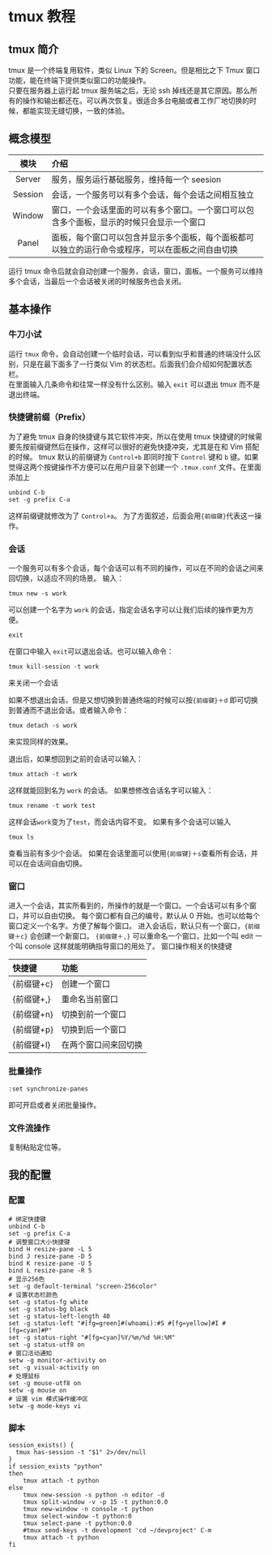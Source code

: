 # tmux 教程
## tmux 简介
tmux 是一个终端复用软件，类似 Linux 下的 Screen。但是相比之下 Tmux 窗口功能，能在终端下提供类似窗口的功能操作。  
只要在服务器上运行起 tmux 服务端之后，无论 ssh 掉线还是其它原因。那么所有的操作和输出都还在。可以再次恢复。很适合多台电脑或者工作厂地切换的时候，都能实现无缝切换，一致的体验。

## 概念模型
|  模块  |  介绍  |
|:-:|:-|
|Server |服务，服务运行基础服务，维持每一个 seesion|
|Session|会话，一个服务可以有多个会话，每个会话之间相互独立|
|Window |窗口，一个会话里面的可以有多个窗口。一个窗口可以包含多个面板，显示的时候只会显示一个窗口|
|Panel  |面板，每个窗口可以包含并显示多个面板，每个面板都可以独立的运行命令或程序，可以在面板之间自由切换|

运行 tmux 命令后就会自动创建一个服务，会话，窗口，面板。一个服务可以维持多个会话，当最后一个会话被关闭的时候服务也会关闭。

## 基本操作
### 牛刀小试
运行 `tmux` 命令，会自动创建一个临时会话，可以看到似乎和普通的终端没什么区别，只是在最下面多了一行类似 Vim 的状态栏。后面我们会介绍如何配置状态栏。  
在里面输入几条命令和往常一样没有什么区别。输入 `exit` 可以退出 tmux 而不是退出终端。
### 快捷键前缀（Prefix）
为了避免 tmux 自身的快捷键与其它软件冲突，所以在使用 tmux 快捷键的时候需要先按前缀键然后在操作，这样可以很好的避免快捷冲突，尤其是在和 Vim 搭配的时候。
tmux 默认的前缀键为 `Control+b` 即同时按下 `Control` 键和 `b` 键。如果觉得这两个按键操作不方便可以在用户目录下创建一个 `.tmux.conf` 文件。在里面添加上

	unbind C-b
	set -g prefix C-a
这样前缀键就修改为了 `Control+a`。
为了方面叙述，后面会用`{前缀键}`代表这一操作。
### 会话
一个服务可以有多个会话，每个会话可以有不同的操作，可以在不同的会话之间来回切换，以适应不同的场景。
输入：

	tmux new -s work

可以创建一个名字为 `work` 的会话，指定会话名字可以让我们后续的操作更为方便。

	exit
在窗口中输入 `exit`可以退出会话。也可以输入命令：

	tmux kill-session -t work
来关闭一个会话

如果不想退出会话，但是又想切换到普通终端的时候可以按`{前缀键}＋d` 即可切换到普通而不退出会话。或者输入命令：

	tmux detach -s work
来实现同样的效果。

退出后，如果想回到之前的会话可以输入：

	tmux attach -t work
这样就能回到名为 `work` 的会话。
如果想修改会话名字可以输入：

	tmux rename -t work test
这样会话`work`变为了`test`，而会话内容不变。
如果有多个会话可以输入

	tmux ls
查看当前有多少个会话。
如果在会话里面可以使用`{前缀键}＋s`查看所有会话，并可以在会话间自由切换。

### 窗口
进入一个会话，其实所看到的，所操作的就是一个窗口。一个会话可以有多个窗口，并可以自由切换。
每个窗口都有自己的编号，默认从 0 开始。也可以给每个窗口定义一个名字。方便了解每个窗口。
进入会话后，默认只有一个窗口，`{前缀键＋c}` 会创建一个新窗口。
`{前缀键＋,}` 可以重命名一个窗口，比如一个叫 edit 一个叫 console 这样就能明确指导窗口的用处了。
窗口操作相关的快捷键

| 快捷键 | 功能 |
|:-|:-|
| {前缀键+c} | 创建一个窗口 |
| {前缀键+,} | 重命名当前窗口 |
| {前缀键+n} | 切换到前一个窗口 |
| {前缀键+p} | 切换到后一个窗口 |
| {前缀键+l} | 在两个窗口间来回切换 |

### 批量操作

    :set synchronize-panes

即可开启或者关闭批量操作。

### 文件流操作

复制粘贴定位等。

## 我的配置
### 配置

	# 绑定快捷键
	unbind C-b
	set -g prefix C-a
	# 调整窗口大小快捷键
	bind H resize-pane -L 5
	bind J resize-pane -D 5
	bind K resize-pane -U 5
	bind L resize-pane -R 5
	# 显示256色
	set -g default-terminal "screen-256color"
	# 设置状态栏颜色
	set -g status-fg white
	set -g status-bg black
	set -g status-left-length 40
	set -g status-left "#[fg=green]#(whoami):#S #[fg=yellow]#I #[fg=cyan]#P"
	set -g status-right "#[fg=cyan]%Y/%m/%d %H:%M"
	set -g status-utf8 on
	# 窗口活动通知
	setw -g monitor-activity on
	set -g visual-activity on
	# 处理鼠标
	set -g mouse-utf8 on
	setw -g mouse on
	# 设置 vim 模式操作缓冲区
	setw -g mode-keys vi

### 脚本

	session_exists() {
	  tmux has-session -t "$1" 2>/dev/null
	}
	if session_exists "python"
	then
		tmux attach -t python
	else
		tmux new-session -s python -n editor -d
		tmux split-window -v -p 15 -t python:0.0
		tmux new-window -n console -t python
		tmux select-window -t python:0
		tmux select-pane -t python:0.0
		#tmux send-keys -t development 'cd ~/devproject' C-m
		tmux attach -t python
	fi



